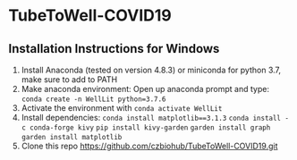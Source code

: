 # TubeToWell-COVID19

## Installation Instructions for Windows
1. Install Anaconda (tested on version 4.8.3) or miniconda for python 3.7, make sure to add to PATH
2. Make anaconda environment:
        Open up anaconda prompt and type: `conda create -n WellLit python=3.7.6`
3. Activate the environment with `conda activate WellLit`
4. Install dependencies:
        `conda install matplotlib==3.1.3`
        `conda install -c conda-forge kivy`
        `pip install kivy-garden`
        `garden install graph`
        `garden install matplotlib`
5. Clone this repo https://github.com/czbiohub/TubeToWell-COVID19.git
